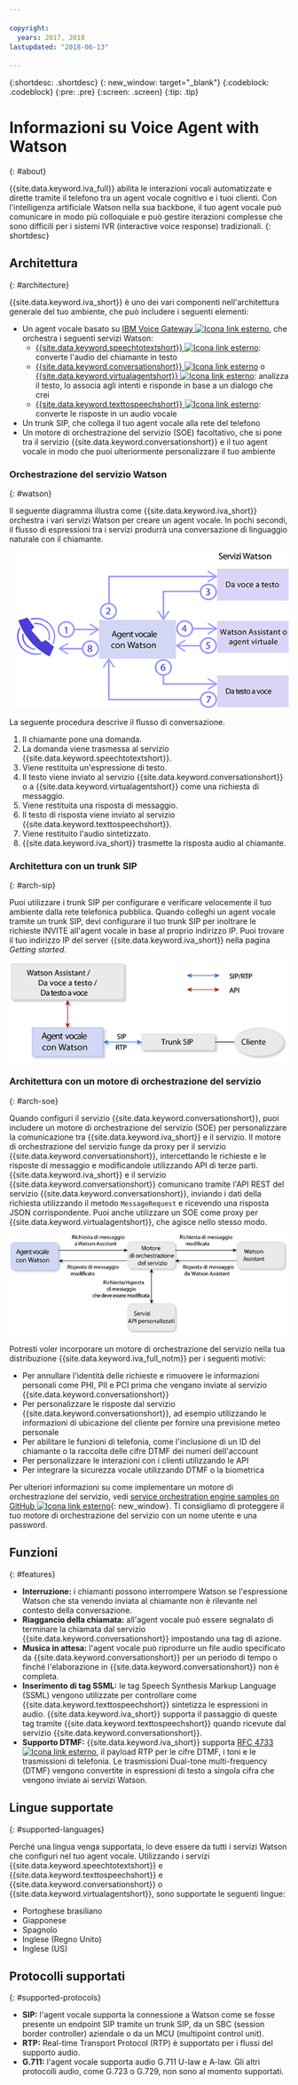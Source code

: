 ```yaml
---

copyright:
  years: 2017, 2018
lastupdated: "2018-06-13"

---
```


{:shortdesc: .shortdesc}
{: new_window: target="_blank"}
{:codeblock: .codeblock}
{:pre: .pre}
{:screen: .screen}
{:tip: .tip}

# Informazioni su Voice Agent with Watson
{: #about}

{{site.data.keyword.iva_full}} abilita le interazioni vocali automatizzate e dirette tramite il telefono tra un agent vocale cognitivo e i tuoi clienti. Con l'intelligenza artificiale Watson nella sua backbone, il tuo agent vocale può comunicare in modo più colloquiale e può gestire iterazioni complesse che sono difficili per i sistemi IVR (interactive voice response) tradizionali.
{: shortdesc}

## Architettura
{: #architecture}

{{site.data.keyword.iva_short}} è uno dei vari componenti nell'architettura generale del tuo ambiente, che può includere i seguenti elementi:

* Un agent vocale basato su [IBM Voice Gateway ![Icona link esterno](../../icons/launch-glyph.svg "Icona link esterno")](https://www.ibm.com/support/knowledgecenter/SS4U29/), che orchestra i seguenti servizi Watson:
  * [{{site.data.keyword.speechtotextshort}} ![Icona link esterno](../../icons/launch-glyph.svg "Icona link esterno")](https://console.bluemix.net/docs/services/speech-to-text/index.html): converte l'audio del chiamante in testo
  * [{{site.data.keyword.conversationshort}} ![Icona link esterno](../../icons/launch-glyph.svg "Icona link esterno")](https://console.bluemix.net/docs/services/conversation/index.html) o [{{site.data.keyword.virtualagentshort}} ![Icona link esterno](../../icons/launch-glyph.svg "Icona link esterno")](https://console.bluemix.net/docs/services/virtual-agent/getting-started.html#getting-started): analizza il testo, lo associa agli intenti e risponde in base a un dialogo che crei
  * [{{site.data.keyword.texttospeechshort}} ![Icona link esterno](../../icons/launch-glyph.svg "Icona link esterno")](https://console.bluemix.net/docs/services/text-to-speech/index.html): converte le risposte in un audio vocale
* Un trunk SIP, che collega il tuo agent vocale alla rete del telefono
* Un motore di orchestrazione del servizio (SOE) facoltativo, che si pone tra il servizio {{site.data.keyword.conversationshort}} e il tuo agent vocale in modo che puoi ulteriormente personalizzare il tuo ambiente

### Orchestrazione del servizio Watson
{: #watson}

Il seguente diagramma illustra come {{site.data.keyword.iva_short}} orchestra i vari servizi Watson per creare un agent vocale. In pochi secondi, il flusso di espressioni tra i servizi produrrà una conversazione di linguaggio naturale con il chiamante.

<div style="float: right; padding-left: 1em; padding-bottom: 1em">
<img src="images/conversation-flow.png" alt="{{site.data.keyword.iva_short}} funge a hub tramite il quale comunicano il chiamante e tutti i servizi Watson."/></div>

La seguente procedura descrive il flusso di conversazione.

1. Il chiamante pone una domanda.
1. La domanda viene trasmessa al servizio {{site.data.keyword.speechtotextshort}}.
1. Viene restituita un'espressione di testo.
1. Il testo viene inviato al servizio {{site.data.keyword.conversationshort}} o a {{site.data.keyword.virtualagentshort}} come una richiesta di messaggio.
1. Viene restituita una risposta di messaggio.
1. Il testo di risposta viene inviato al servizio {{site.data.keyword.texttospeechshort}}.
1. Viene restituito l'audio sintetizzato.
1. {{site.data.keyword.iva_short}} trasmette la risposta audio al chiamante.

### Architettura con un trunk SIP
{: #arch-sip}

Puoi utilizzare i trunk SIP per configurare e verificare velocemente il tuo ambiente dalla rete telefonica pubblica. Quando colleghi un agent vocale tramite un trunk SIP, devi configurare il tuo trunk SIP per inoltrare le richieste INVITE all'agent vocale in base al proprio indirizzo IP. Puoi trovare il tuo indirizzo IP del server {{site.data.keyword.iva_short}} nella pagina _Getting started_.

![Richiama il flusso tramite un trunk SIP all'agent vocale, che comunica con i servizi Watson tramite l'API.](images/arch-sip.png)

### Architettura con un motore di orchestrazione del servizio
{: #arch-soe}

Quando configuri il servizio {{site.data.keyword.conversationshort}}, puoi includere un motore di orchestrazione del servizio (SOE) per personalizzare la comunicazione tra {{site.data.keyword.iva_short}} e il servizio. Il motore di orchestrazione del servizio funge da proxy per il servizio {{site.data.keyword.conversationshort}}, intercettando le richieste e le risposte di messaggio e modificandole utilizzando API di terze parti. {{site.data.keyword.iva_short}} e il servizio {{site.data.keyword.conversationshort}} comunicano tramite l'API REST del servizio {{site.data.keyword.conversationshort}}, inviando i dati della richiesta utilizzando il metodo `MessageRequest` e ricevendo una risposta JSON corrispondente. Puoi anche utilizzare un SOE come proxy per {{site.data.keyword.virtualagentshort}}, che agisce nello stesso modo.

![Le richieste e le risposte di messaggio tra {{site.data.keyword.iva_short}} e il servizio {{site.data.keyword.conversationshort}} fluiscono tramite un motore di orchestrazione del servizio, che le modifica.](images/arch-soe.png)

Potresti voler incorporare un motore di orchestrazione del servizio nella tua distribuzione {{site.data.keyword.iva_full_notm}} per i seguenti motivi:

* Per annullare l'identità delle richieste e rimuovere le informazioni personali come PHI, PII e PCI prima che vengano inviate al servizio {{site.data.keyword.conversationshort}}
* Per personalizzare le risposte dal servizio {{site.data.keyword.conversationshort}}, ad esempio utilizzando le informazioni di ubicazione del cliente per fornire una previsione meteo personale
* Per abilitare le funzioni di telefonia, come l'inclusione di un ID del chiamante o la raccolta delle cifre DTMF dei numeri dell'account
* Per personalizzare le interazioni con i clienti utilizzando le API
* Per integrare la sicurezza vocale utilizzando DTMF o la biometrica

Per ulteriori informazioni su come implementare un motore di orchestrazione del servizio, vedi [service orchestration engine samples on GitHub ![Icona link esterno](../../icons/launch-glyph.svg "Icona link esterno")](https://github.com/WASdev/sample.voice.gateway/tree/master/soe){: new_window}. Ti consigliamo di proteggere il tuo motore di orchestrazione del servizio con un nome utente e una password.

## Funzioni
{: #features}

* **Interruzione:** i chiamanti possono interrompere Watson se l'espressione Watson che sta venendo inviata al chiamante non è rilevante nel contesto della conversazione.
* **Riaggancio della chiamata:** all'agent vocale può essere segnalato di terminare la chiamata dal servizio {{site.data.keyword.conversationshort}} impostando una tag di azione.
* **Musica in attesa:** l'agent vocale può riprodurre un file audio specificato da {{site.data.keyword.conversationshort}} per un periodo di tempo o finché l'elaborazione in {{site.data.keyword.conversationshort}} non è completa.
* **Inserimento di tag SSML:** le tag Speech Synthesis Markup Language (SSML) vengono utilizzate per controllare come {{site.data.keyword.texttospeechshort}} sintetizza le espressioni in audio. {{site.data.keyword.iva_short}} supporta il passaggio di queste tag tramite {{site.data.keyword.texttospeechshort}} quando ricevute dal servizio {{site.data.keyword.conversationshort}}.
* **Supporto DTMF:** {{site.data.keyword.iva_short}} supporta [RFC 4733 ![Icona link esterno](../../icons/launch-glyph.svg "Icona link esterno")](https://tools.ietf.org/html/rfc4733), il payload RTP per le cifre DTMF, i toni e le trasmissioni di telefonia. Le trasmissioni Dual-tone multi-frequency (DTMF) vengono convertite in espressioni di testo a singola cifra che vengono inviate ai servizi Watson.

## Lingue supportate
{: #supported-languages}

Perché una lingua venga supportata, lo deve essere da tutti i servizi Watson che configuri nel tuo agent vocale. Utilizzando i servizi {{site.data.keyword.speechtotextshort}} e {{site.data.keyword.texttospeechshort}} e {{site.data.keyword.conversationshort}} o {{site.data.keyword.virtualagentshort}}, sono supportate le seguenti lingue:

* Portoghese brasiliano
* Giapponese
* Spagnolo
* Inglese (Regno Unito)
* Inglese (US)

## Protocolli supportati
{: #supported-protocols}

* **SIP:** l'agent vocale supporta la connessione a Watson come se fosse presente un endpoint SIP tramite un trunk SIP, da un SBC (session border controller) aziendale o da un MCU (multipoint control unit).
* **RTP:** Real-time Transport Protocol (RTP) è supportato per i flussi del supporto audio.
* **G.711:** l'agent vocale supporta audio G.711 U-law e A-law. Gli altri protocolli audio, come G.723 o G.729, non sono al momento supportati.
